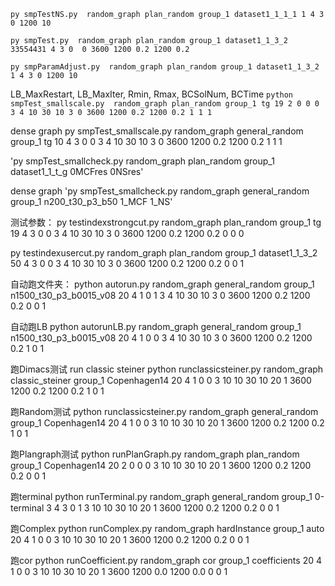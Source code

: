 `py smpTestNS.py  random_graph plan_random group_1 dataset1_1_1_1 1 4 3 0 1200 10`

`py smpTest.py  random_graph plan_random group_1 dataset1_1_3_2 33554431 4 3 0  0 3600 1200 0.2 1200 0.2`

`py smpParamAdjust.py  random_graph plan_random group_1 dataset1_1_3_2 1 4 3 0 1200 10`

LB_MaxRestart, LB_MaxIter, Rmin, Rmax, BCSolNum, BCTime
`python smpTest_smallscale.py  random_graph plan_random group_1 tg 19 2 0 0 0 3 4 10 30 10 3 0 3600 1200 0.2 1200 0.2 1 1 1`

dense graph
py smpTest_smallscale.py  random_graph general_random group_1 tg 10 4 3 0 0 3 4 10 30 10 3 0 3600 1200 0.2 1200 0.2 1 1 1

'py smpTest_smallcheck.py  random_graph plan_random group_1 dataset1_1_t_g 0MCFres 0NSres'

dense graph
'py smpTest_smallcheck.py  random_graph general_random group_1 n200_t30_p3_b50 1_MCF 1_NS'

测试参数：
py testindexstrongcut.py random_graph plan_random group_1 tg 19 4 3 0 0 3 4 10 30 10 3 0 3600 1200 0.2 1200 0.2 0 0 0

py testindexusercut.py random_graph plan_random group_1 dataset1_1_3_2 50 4 3 0 0 3 4 10 30 10 3 0 3600 1200 0.2 1200 0.2 0 0 1

自动跑文件夹：
python autorun.py  random_graph general_random group_1 n1500_t30_p3_b0015_v08 20 4 1 0 1 3 4 10 30 10 3 0 3600 1200 0.2 1200 0.2 0 0 1

自动跑LB
python autorunLB.py  random_graph general_random group_1 n1500_t30_p3_b0015_v08 20 4 1 0 0 3 4 10 30 10 3 0 3600 1200 0.2 1200 0.2 1 0 1

跑Dimacs测试
run classic steiner
python runclassicsteiner.py  random_graph classic_steiner group_1 Copenhagen14 20 4 1 0 0 3 10 10 30 10 20 1 3600 1200 0.2 1200 0.2 1 0 1

跑Random测试
python runclassicsteiner.py  random_graph general_random group_1 Copenhagen14 20 4 1 0 0 3 10 10 30 10 20 1 3600 1200 0.2 1200 0.2 1 0 1

跑Plangraph测试
python runPlanGraph.py  random_graph plan_random group_1 Copenhagen14 20 2 0 0 0 3 10 10 30 10 20 1 3600 1200 0.2 1200 0.2 0 0 1

跑terminal
python runTerminal.py  random_graph general_random group_1 0-terminal 3 4 3 0 1 3 10 10 30 10 20 1 3600 1200 0.2 1200 0.2 0 0 1

跑Complex
python runComplex.py random_graph hardInstance group_1 auto 20 4 1 0 0 3 10 10 30 10 20 1 3600 1200 0.2 1200 0.2 0 0 1

跑cor
python runCoefficient.py  random_graph cor group_1 coefficients 20 4 1 0 0 3 10 10 30 10 20 1 3600 1200 0.0 1200 0.0 0 0 1